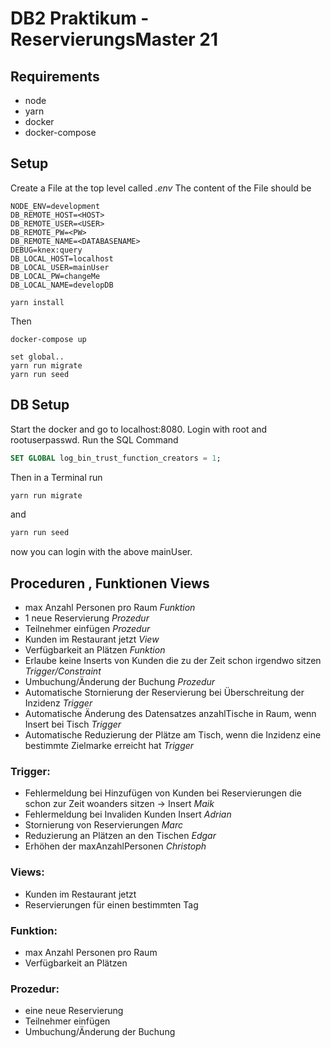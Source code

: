 # DB2 Praktikum - ReservierungsMaster 21

## Requirements

* node
* yarn
* docker
* docker-compose


## Setup
Create a File at the top level called  _.env_
The content of the File should be

```
NODE_ENV=development
DB_REMOTE_HOST=<HOST>
DB_REMOTE_USER=<USER>
DB_REMOTE_PW=<PW>
DB_REMOTE_NAME=<DATABASENAME>
DEBUG=knex:query
DB_LOCAL_HOST=localhost
DB_LOCAL_USER=mainUser
DB_LOCAL_PW=changeMe
DB_LOCAL_NAME=developDB
```

```
yarn install
```
Then
```
docker-compose up
```
```
set global..
yarn run migrate
yarn run seed
```


## DB Setup

Start the docker and go to localhost:8080.
Login with root and rootuserpasswd.
Run the SQL Command
```sql
SET GLOBAL log_bin_trust_function_creators = 1;
```

Then in a Terminal run 
```js
yarn run migrate
```
and
```js
yarn run seed
```

now you can login with the above mainUser.

## Proceduren , Funktionen Views

* max Anzahl Personen pro Raum _Funktion_
* 1 neue Reservierung _Prozedur_
* Teilnehmer einfügen _Prozedur_
* Kunden im Restaurant jetzt _View_
* Verfügbarkeit an Plätzen _Funktion_
* Erlaube keine Inserts von Kunden die zu der Zeit schon irgendwo sitzen _Trigger/Constraint_
* Umbuchung/Änderung der Buchung _Prozedur_
* Automatische Stornierung der Reservierung bei Überschreitung der Inzidenz _Trigger_
* Automatische Änderung des Datensatzes anzahlTische in Raum, wenn Insert bei Tisch _Trigger_
* Automatische Reduzierung der Plätze am Tisch, wenn die Inzidenz eine bestimmte Zielmarke erreicht hat _Trigger_

### Trigger:
* Fehlermeldung bei Hinzufügen von Kunden bei Reservierungen die schon zur Zeit woanders sitzen -> Insert _Maik_
* Fehlermeldung bei Invaliden Kunden Insert  _Adrian_
* Stornierung von Reservierungen _Marc_
* Reduzierung an Plätzen an den Tischen _Edgar_
* Erhöhen der maxAnzahlPersonen _Christoph_

### Views:
* Kunden im Restaurant jetzt
* Reservierungen für einen bestimmten Tag

### Funktion:
* max Anzahl Personen pro Raum
* Verfügbarkeit an Plätzen

### Prozedur:
* eine neue Reservierung
* Teilnehmer einfügen
* Umbuchung/Änderung der Buchung


